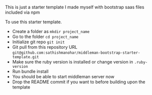 This is just a starter template I made myself with bootstrap saas files included via npm

To use this starter template. 

- Create a folder as `mkdir project_name`
- Go to the folder `cd project_name`
- Initialize git repo `git init`
- Git pull from this repository URL `git@github.com:sathishmanohar/middleman-bootstrap-starter-template.git`
- Make sure the ruby version is installed or change version in `.ruby-version`
- Run bundle install
- You should be able to start middleman server now
- Drop the README commit if you want to before building upon the template
